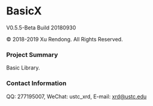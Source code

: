 # BasicX
V0.5.5-Beta Build 20180930

© 2018-2019 Xu Rendong. All Rights Reserved.

### Project Summary
Basic Library.

### Contact Information
QQ: 277195007, WeChat: ustc_xrd, E-mail: xrd@ustc.edu
